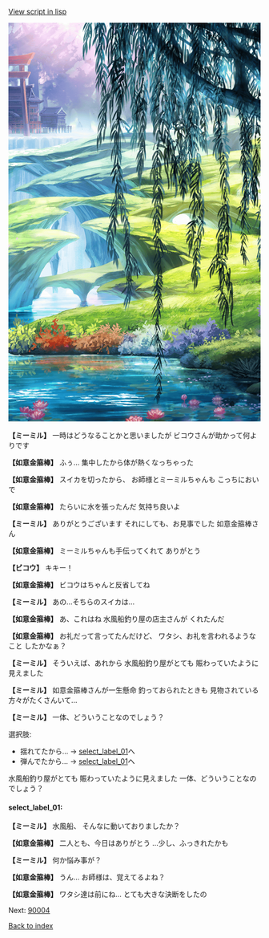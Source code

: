 [View script in lisp](../scripts/202207060.txt)

![SEAsummer_pond.png](../images/backgrounds/SEAsummer_pond.png)

**【ミーミル】**
一時はどうなることかと思いましたが
ビコウさんが助かって何よりです

**【如意金箍棒】**
ふぅ…
集中したから体が熱くなっちゃった

**【如意金箍棒】**
スイカを切ったから、
お師様とミーミルちゃんも
こっちにおいで

**【如意金箍棒】**
たらいに水を張ったんだ
気持ち良いよ

**【ミーミル】**
ありがとうございます
それにしても、お見事でした
如意金箍棒さん

**【如意金箍棒】**
ミーミルちゃんも手伝ってくれて
ありがとう

**【ビコウ】**
キキー！

**【如意金箍棒】**
ビコウはちゃんと反省してね

**【ミーミル】**
あの…そちらのスイカは…

**【如意金箍棒】**
あ、これはね
水風船釣り屋の店主さんが
くれたんだ

**【如意金箍棒】**
お礼だって言ってたんだけど、
ワタシ、お礼を言われるようなこと
したかなぁ？

**【ミーミル】**
そういえば、あれから
水風船釣り屋がとても
賑わっていたように見えました

**【ミーミル】**
如意金箍棒さんが一生懸命
釣っておられたときも
見物されている方々がたくさんいて…

**【ミーミル】**
一体、どういうことなのでしょう？

選択肢:
- 揺れてたから… → [select_label_01](#select_label_01)へ
- 弾んでたから… → [select_label_01](#select_label_01)へ

水風船釣り屋がとても
賑わっていたように見えました
一体、どういうことなのでしょう？

#### select_label_01:

**【ミーミル】**
水風船、
そんなに動いておりましたか？

**【如意金箍棒】**
二人とも、今日はありがとう
…少し、ふっきれたかも

**【ミーミル】**
何か悩み事が？

**【如意金箍棒】**
うん…
お師様は、覚えてるよね？

**【如意金箍棒】**
ワタシ達は前にね…
とても大きな決断をしたの


Next: [90004](90004.md)

[Back to index](index.md)
